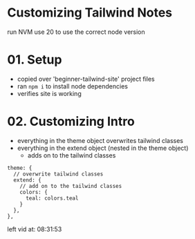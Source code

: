 # Customizing Tailwind Notes
run NVM use 20 to use the correct node version

# 01. Setup
- copied over 'beginner-tailwind-site' project files
- ran `npm i` to install node dependencies
- verifies site is working

# 02. Customizing Intro
- everything in the theme object overwrites tailwind classes
- everything in the extend object (nested in the theme object)
  - adds on to the tailwind classes
``` JS tailwind.config.js
theme: {
  // overwrite tailwind classes
  extend: {
    // add on to the tailwind classes
    colors: {
      teal: colors.teal
    }
  },
},
```


left vid at: 08:31:53